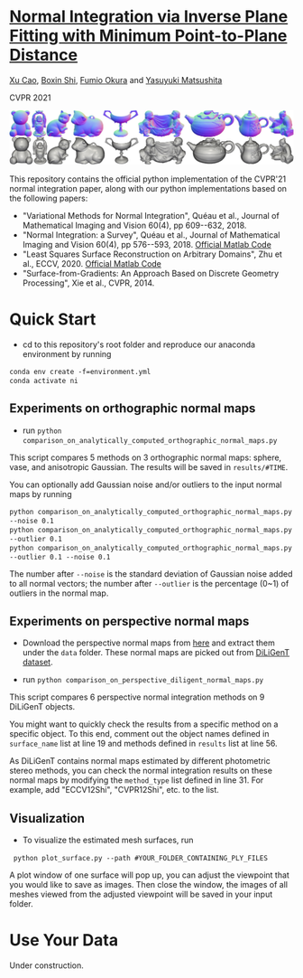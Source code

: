 # [Normal Integration via Inverse Plane Fitting with Minimum Point-to-Plane Distance](https://openaccess.thecvf.com/content/CVPR2021/html/Cao_Normal_Integration_via_Inverse_Plane_Fitting_With_Minimum_Point-to-Plane_Distance_CVPR_2021_paper.html)

[Xu Cao](https://hoshino042.github.io/homepage/), [Boxin Shi](http://alumni.media.mit.edu/~shiboxin/), [Fumio Okura](http://alumni.media.mit.edu/~shiboxin/) and [Yasuyuki Matsushita](http://www-infobiz.ist.osaka-u.ac.jp/en/member/matsushita/)

CVPR 2021

![](teaser.png)

This repository contains the official python implementation of the CVPR'21 normal integration paper, along with our python implementations based on the following papers:
- "Variational Methods for Normal Integration", Quéau et al., Journal of Mathematical Imaging and Vision 60(4), pp 609--632, 2018. 
- "Normal Integration: a Survey", Quéau et al., Journal of Mathematical Imaging and Vision 60(4), pp 576--593, 2018. [Official Matlab Code](https://github.com/yqueau/normal_integration)
- "Least Squares Surface Reconstruction on Arbitrary Domains", Zhu et al., ECCV, 2020. [Official Matlab Code](https://github.com/waps101/LSQSurfaceReconstruction)
- "Surface-from-Gradients: An Approach Based on Discrete Geometry Processing", Xie et al., CVPR, 2014.
# Quick Start 
 - cd to this repository's root folder and reproduce our anaconda environment by running
 
 ```
 conda env create -f=environment.yml 
 conda activate ni
 ```
 
 ## Experiments on orthographic normal maps
 - run ```python comparison_on_analytically_computed_orthographic_normal_maps.py```
 
 This script compares 5 methods on 3 orthographic normal maps: sphere, vase, and anisotropic Gaussian.
 The results will be saved in `results/#TIME`.
 
 You can optionally add Gaussian noise and/or outliers to the input normal maps by running

  ```
  python comparison_on_analytically_computed_orthographic_normal_maps.py --noise 0.1
  python comparison_on_analytically_computed_orthographic_normal_maps.py --outlier 0.1
  python comparison_on_analytically_computed_orthographic_normal_maps.py --outlier 0.1 --noise 0.1
  ```
  The number after `--noise` is the standard deviation of Gaussian noise added to all normal vectors; the number after `--outlier` is the percentage (0~1) of outliers in the normal map.

## Experiments on perspective normal maps
- Download the perspective normal maps from [here](https://drive.google.com/file/d/13OpuH6MwM7-itXeLxO6WO8VhQTcKexHh/view?usp=sharing) and extract them under the `data` folder. 
These normal maps are picked out from [DiLiGenT dataset](https://sites.google.com/site/photometricstereodata/single?authuser=0).

- run ```python comparison_on_perspective_diligent_normal_maps.py```

This script compares 6 perspective normal integration methods on 9 DiLiGenT objects. 

You might want to quickly check the results from a specific method on a specific object.
To this end, comment out the object names defined in `surface_name` list at line 19 and methods defined in `results` list at line 56.

As DiLiGenT contains normal maps estimated by different photometric stereo methods, 
you can check the normal integration results on these normal maps by modifying the `method_type` list defined in line 31.
For example, add "ECCV12Shi", "CVPR12Shi", etc. to the list.


## Visualization

- To visualize the estimated mesh surfaces, run

``` python plot_surface.py --path #YOUR_FOLDER_CONTAINING_PLY_FILES```

A plot window of one surface will pop up, you can adjust the viewpoint that you would like to save as images.
Then close the window, the images of all meshes viewed from the adjusted viewpoint will be saved in your input folder. 

# Use Your Data

Under construction.
